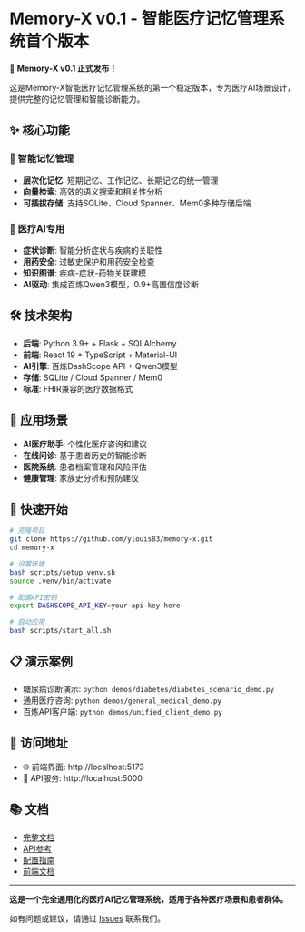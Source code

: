 # Memory-X v0.1 - 智能医疗记忆管理系统首个版本

🎉 **Memory-X v0.1 正式发布！**

这是Memory-X智能医疗记忆管理系统的第一个稳定版本，专为医疗AI场景设计，提供完整的记忆管理和智能诊断能力。

## ✨ 核心功能

### 🧠 智能记忆管理
- **层次化记忆**: 短期记忆、工作记忆、长期记忆的统一管理
- **向量检索**: 高效的语义搜索和相关性分析
- **可插拔存储**: 支持SQLite、Cloud Spanner、Mem0多种存储后端

### 🏥 医疗AI专用
- **症状诊断**: 智能分析症状与疾病的关联性
- **用药安全**: 过敏史保护和用药安全检查
- **知识图谱**: 疾病-症状-药物关联建模
- **AI驱动**: 集成百炼Qwen3模型，0.9+高置信度诊断

## 🛠️ 技术架构

- **后端**: Python 3.9+ + Flask + SQLAlchemy
- **前端**: React 19 + TypeScript + Material-UI  
- **AI引擎**: 百炼DashScope API + Qwen3模型
- **存储**: SQLite / Cloud Spanner / Mem0
- **标准**: FHIR兼容的医疗数据格式

## 🎯 应用场景

- **AI医疗助手**: 个性化医疗咨询和建议
- **在线问诊**: 基于患者历史的智能诊断
- **医院系统**: 患者档案管理和风险评估
- **健康管理**: 家族史分析和预防建议

## 🚀 快速开始

```bash
# 克隆项目
git clone https://github.com/ylouis83/memory-x.git
cd memory-x

# 设置环境
bash scripts/setup_venv.sh
source .venv/bin/activate

# 配置API密钥
export DASHSCOPE_API_KEY=your-api-key-here

# 启动应用
bash scripts/start_all.sh
```

## 📋 演示案例

- 糖尿病诊断演示: `python demos/diabetes/diabetes_scenario_demo.py`
- 通用医疗咨询: `python demos/general_medical_demo.py`
- 百炼API客户端: `python demos/unified_client_demo.py`

## 🔗 访问地址

- 🌐 前端界面: http://localhost:5173
- 🔌 API服务: http://localhost:5000

## 📚 文档

- [完整文档](docs/)
- [API参考](docs/api-reference.md)
- [配置指南](docs/configuration.md)
- [前端文档](frontend/README.md)

---

**这是一个完全通用化的医疗AI记忆管理系统，适用于各种医疗场景和患者群体。**

如有问题或建议，请通过 [Issues](https://github.com/ylouis83/memory-x/issues) 联系我们。